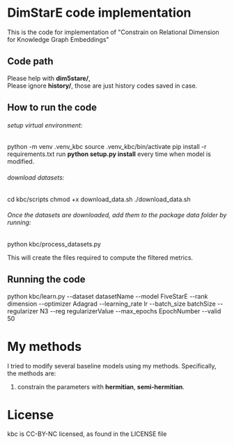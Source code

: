 # DimStarE code implementation
This is the code for implementation of "Constrain on Relational Dimension for Knowledge Graph Embeddings"

## Code path
Please help with **dim5stare/**,  
Please ignore **history/**, those are just history codes saved in case.

## How to run the code
###### setup virtual environment:

python -m venv .venv_kbc
source .venv_kbc/bin/activate
pip install -r requirements.txt
run **python setup.py install** every time when model is modified.

###### download datasets:

cd kbc/scripts
chmod +x download_data.sh
./download_data.sh

###### Once the datasets are downloaded, add them to the package data folder by running:

python kbc/process_datasets.py

This will create the files required to compute the filtered metrics.

## Running the code
python kbc/learn.py --dataset datasetName --model FiveStarE --rank dimension --optimizer
Adagrad --learning_rate lr --batch_size batchSize --regularizer N3 --reg regularizerValue
 --max_epochs EpochNumber --valid 50


# My methods
I tried to modify several baseline models using my methods. Specifically, the methods are:
1. constrain the parameters with **hermitian**, **semi-hermitian**.


# License
kbc is CC-BY-NC licensed, as found in the LICENSE file

